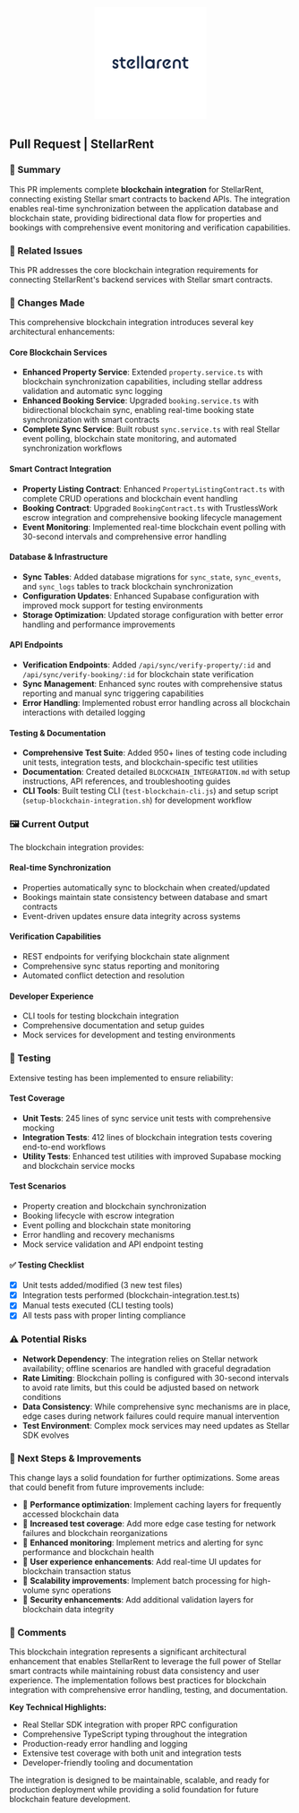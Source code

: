 <p align="center"> <img src="https://raw.githubusercontent.com/Stellar-Rent/stellar-rent/main/assets/stellarrentlogo.png" alt="StellarRent Logo" width="200"> </p>

## Pull Request | StellarRent

### 📝 Summary

This PR implements complete **blockchain integration** for StellarRent, connecting existing Stellar smart contracts to backend APIs. The integration enables real-time synchronization between the application database and blockchain state, providing bidirectional data flow for properties and bookings with comprehensive event monitoring and verification capabilities.

### 🔗 Related Issues

This PR addresses the core blockchain integration requirements for connecting StellarRent's backend services with Stellar smart contracts.

### 🔄 Changes Made

This comprehensive blockchain integration introduces several key architectural enhancements:

#### **Core Blockchain Services**

- **Enhanced Property Service**: Extended `property.service.ts` with blockchain synchronization capabilities, including stellar address validation and automatic sync logging
- **Enhanced Booking Service**: Upgraded `booking.service.ts` with bidirectional blockchain sync, enabling real-time booking state synchronization with smart contracts
- **Complete Sync Service**: Built robust `sync.service.ts` with real Stellar event polling, blockchain state monitoring, and automated synchronization workflows

#### **Smart Contract Integration**

- **Property Listing Contract**: Enhanced `PropertyListingContract.ts` with complete CRUD operations and blockchain event handling
- **Booking Contract**: Upgraded `BookingContract.ts` with TrustlessWork escrow integration and comprehensive booking lifecycle management
- **Event Monitoring**: Implemented real-time blockchain event polling with 30-second intervals and comprehensive error handling

#### **Database & Infrastructure**

- **Sync Tables**: Added database migrations for `sync_state`, `sync_events`, and `sync_logs` tables to track blockchain synchronization
- **Configuration Updates**: Enhanced Supabase configuration with improved mock support for testing environments
- **Storage Optimization**: Updated storage configuration with better error handling and performance improvements

#### **API Endpoints**

- **Verification Endpoints**: Added `/api/sync/verify-property/:id` and `/api/sync/verify-booking/:id` for blockchain state verification
- **Sync Management**: Enhanced sync routes with comprehensive status reporting and manual sync triggering capabilities
- **Error Handling**: Implemented robust error handling across all blockchain interactions with detailed logging

#### **Testing & Documentation**

- **Comprehensive Test Suite**: Added 950+ lines of testing code including unit tests, integration tests, and blockchain-specific test utilities
- **Documentation**: Created detailed `BLOCKCHAIN_INTEGRATION.md` with setup instructions, API references, and troubleshooting guides
- **CLI Tools**: Built testing CLI (`test-blockchain-cli.js`) and setup script (`setup-blockchain-integration.sh`) for development workflow

### 🖼️ Current Output

The blockchain integration provides:

#### **Real-time Synchronization**

- Properties automatically sync to blockchain when created/updated
- Bookings maintain state consistency between database and smart contracts
- Event-driven updates ensure data integrity across systems

#### **Verification Capabilities**

- REST endpoints for verifying blockchain state alignment
- Comprehensive sync status reporting and monitoring
- Automated conflict detection and resolution

#### **Developer Experience**

- CLI tools for testing blockchain integration
- Comprehensive documentation and setup guides
- Mock services for development and testing environments

### 🧪 Testing

Extensive testing has been implemented to ensure reliability:

#### **Test Coverage**

- **Unit Tests**: 245 lines of sync service unit tests with comprehensive mocking
- **Integration Tests**: 412 lines of blockchain integration tests covering end-to-end workflows
- **Utility Tests**: Enhanced test utilities with improved Supabase mocking and blockchain service mocks

#### **Test Scenarios**

- Property creation and blockchain synchronization
- Booking lifecycle with escrow integration
- Event polling and blockchain state monitoring
- Error handling and recovery mechanisms
- Mock service validation and API endpoint testing

#### ✅ Testing Checklist

- [x] Unit tests added/modified (3 new test files)
- [x] Integration tests performed (blockchain-integration.test.ts)
- [x] Manual tests executed (CLI testing tools)
- [x] All tests pass with proper linting compliance

### ⚠️ Potential Risks

- **Network Dependency**: The integration relies on Stellar network availability; offline scenarios are handled with graceful degradation
- **Rate Limiting**: Blockchain polling is configured with 30-second intervals to avoid rate limits, but this could be adjusted based on network conditions
- **Data Consistency**: While comprehensive sync mechanisms are in place, edge cases during network failures could require manual intervention
- **Test Environment**: Complex mock services may need updates as Stellar SDK evolves

### 🚀 Next Steps & Improvements

This change lays a solid foundation for further optimizations. Some areas that could benefit from future improvements include:

- 🔹 **Performance optimization**: Implement caching layers for frequently accessed blockchain data
- 🔹 **Increased test coverage**: Add more edge case testing for network failures and blockchain reorganizations
- 🔹 **Enhanced monitoring**: Implement metrics and alerting for sync performance and blockchain health
- 🔹 **User experience enhancements**: Add real-time UI updates for blockchain transaction status
- 🔹 **Scalability improvements**: Implement batch processing for high-volume sync operations
- 🔹 **Security enhancements**: Add additional validation layers for blockchain data integrity

### 💬 Comments

This blockchain integration represents a significant architectural enhancement that enables StellarRent to leverage the full power of Stellar smart contracts while maintaining robust data consistency and user experience. The implementation follows best practices for blockchain integration with comprehensive error handling, testing, and documentation.

**Key Technical Highlights:**

- Real Stellar SDK integration with proper RPC configuration
- Comprehensive TypeScript typing throughout the integration
- Production-ready error handling and logging
- Extensive test coverage with both unit and integration tests
- Developer-friendly tooling and documentation

The integration is designed to be maintainable, scalable, and ready for production deployment while providing a solid foundation for future blockchain feature development.
